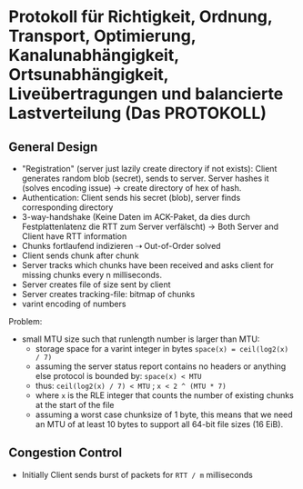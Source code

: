 # Protokoll für Richtigkeit, Ordnung, Transport, Optimierung, Kanalunabhängigkeit, Ortsunabhängigkeit, Liveübertragungen und balancierte Lastverteilung (Das PROTOKOLL)

## General Design

* "Registration" (server just lazily create directory if not exists): Client generates random blob (secret), sends to server. Server hashes it (solves encoding issue) → create directory of hex of hash.
* Authentication: Client sends his secret (blob), server finds corresponding directory
* 3-way-handshake (Keine Daten im ACK-Paket, da dies durch Festplattenlatenz die RTT zum Server verfälscht) → Both Server and Client have RTT information
* Chunks fortlaufend indizieren ⇢ Out-of-Order solved
* Client sends chunk after chunk
* Server tracks which chunks have been received and asks client for missing chunks every n milliseconds.
* Server creates file of size sent by client
* Server creates tracking-file: bitmap of chunks
* varint encoding of numbers

Problem:

* small MTU size such that runlength number is larger than MTU:
  - storage space for a varint integer in bytes `space(x) = ceil(log2(x) / 7)`
  - assuming the server status report contains no headers or anything else protocol is bounded by: `space(x) < MTU`
  - thus: `ceil(log2(x) / 7) < MTU` ; `x < 2 ^ (MTU * 7)`
  - where `x` is the RLE integer that counts the number of existing chunks at the start of the file
  - assuming a worst case chunksize of 1 byte, this means that we need an MTU of at least 10 bytes to support all 64-bit file sizes (16 EiB).

## Congestion Control

* Initially Client sends burst of packets for `RTT / m` milliseconds


